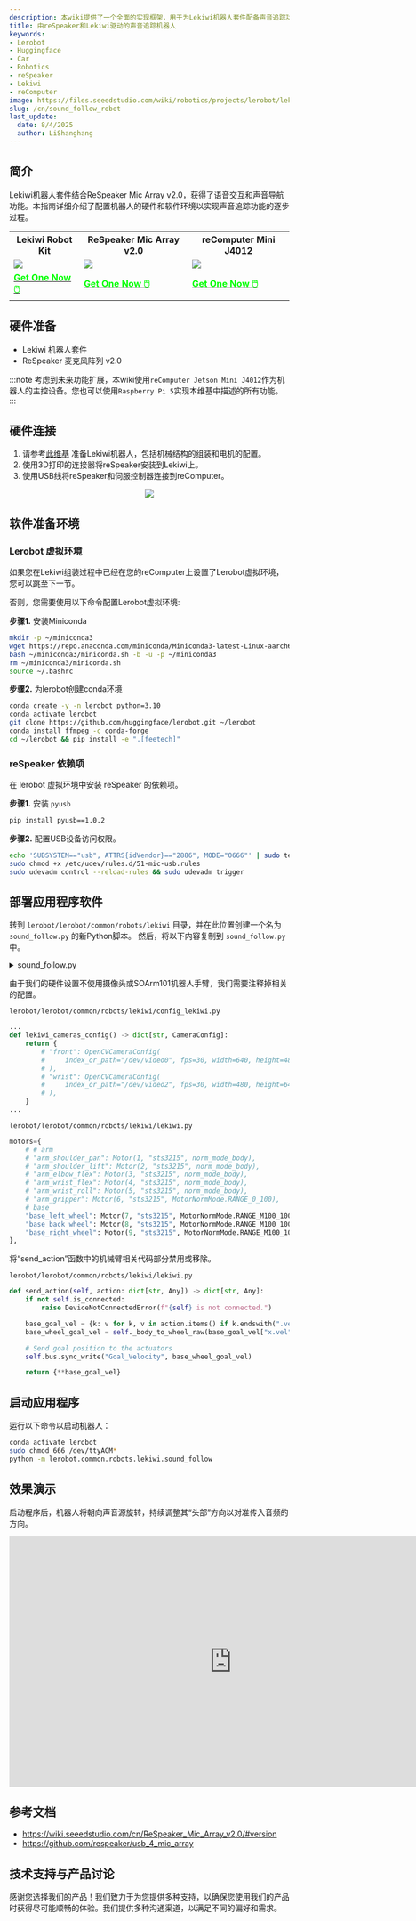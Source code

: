 ```yaml
---
description: 本wiki提供了一个全面的实现框架，用于为Lekiwi机器人套件配备声音追踪功能，使用ReSpeaker Mic Array v2.0和reComputer Jetson Mini。内容涵盖硬件集成、环境配置和软件适配，并演示实时音频源追踪功能。
title: 由reSpeaker和Lekiwi驱动的声音追踪机器人
keywords:
- Lerobot
- Huggingface
- Car
- Robotics
- reSpeaker
- Lekiwi
- reComputer
image: https://files.seeedstudio.com/wiki/robotics/projects/lerobot/lekiwi/lekiwi_cad_v1.webp
slug: /cn/sound_follow_robot
last_update:
  date: 8/4/2025
  author: LiShanghang
---
```


## 简介
Lekiwi机器人套件结合ReSpeaker Mic Array v2.0，获得了语音交互和声音导航功能。本指南详细介绍了配置机器人的硬件和软件环境以实现声音追踪功能的逐步过程。

<div class="table-center">
  <table align="center">
    <tr>
        <th>Lekiwi Robot Kit</th>
        <th>ReSpeaker Mic Array v2.0</th>
        <th>reComputer Mini J4012</th>
    </tr>
    <tr>
        <td>
            <div style={{textAlign:'center'}}>
                <img src="https://files.seeedstudio.com/wiki/robotics/projects/lerobot/lekiwi/lekiwi_cad_v1.png" style={{width:250, height:'auto'}}/>
            </div>
        </td>
        <td>
            <div style={{textAlign:'center'}}>
                <img src="https://media-cdn.seeedstudio.com/media/catalog/product/cache/bb49d3ec4ee05b6f018e93f896b8a25d/0/2/02_7.png" style={{width:250, height:'auto'}}/>
            </div>
        </td>
        <td>
            <div style={{textAlign:'center'}}>
                <img src="https://media-cdn.seeedstudio.com/media/catalog/product/cache/bb49d3ec4ee05b6f018e93f896b8a25d/2/-/2-recomputer-mini-j30or40-45font_1.jpg" style={{width:250, height:'auto'}}/>
            </div>
        </td>
    </tr>
    <tr>
        <td>
            <div class="get_one_now_container" style={{textAlign: 'center'}}>
                <a class="get_one_now_item" href="https://www.seeedstudio.com/SO-ARM101-Low-Cost-AI-Arm-Kit-Pro-p-6427.html">
                    <strong><span><font color={'FFFFFF'} size={"4"}> Get One Now 🖱️</font></span></strong>
                </a>
            </div>
        </td>
        <td>
            <div class="get_one_now_container" style={{textAlign: 'center'}}>
                <a class="get_one_now_item" href="https://www.seeedstudio.com/ReSpeaker-Mic-Array-v2-0.html?___store=retailer">
                    <strong><span><font color={'FFFFFF'} size={"4"}> Get One Now 🖱️</font></span></strong>
                </a>
            </div>
        </td>
        <td>
            <div class="get_one_now_container" style={{textAlign: 'center'}}>
                <a class="get_one_now_item" href="https://www.seeedstudio.com/reComputer-Mini-J4012-with-Extension-p-6353.html">
                    <strong><span><font color={'FFFFFF'} size={"4"}> Get One Now 🖱️</font></span></strong>
                </a>
            </div>
        </td>
    </tr>
  </table>
</div>


## 硬件准备

- Lekiwi 机器人套件
- ReSpeaker 麦克风阵列 v2.0

:::note
考虑到未来功能扩展，本wiki使用`reComputer Jetson Mini J4012`作为机器人的主控设备。您也可以使用`Raspberry Pi 5`实现本维基中描述的所有功能。
:::

## 硬件连接

1. 请参考[此维基](https://wiki.seeedstudio.com/cn/lerobot_lekiwi/) 准备Lekiwi机器人，包括机械结构的组装和电机的配置。
2. 使用3D打印的连接器将reSpeaker安装到Lekiwi上。
3. 使用USB线将reSpeaker和伺服控制器连接到reComputer。

<div align="center">
    <img width={1000}
    src="https://files.seeedstudio.com/wiki/reComputer-Jetson/sound_follow/robot.jpg" />
</div>

## 软件准备环境

### Lerobot 虚拟环境

如果您在Lekiwi组装过程中已经在您的reComputer上设置了Lerobot虚拟环境，您可以跳至下一节。

否则，您需要使用以下命令配置Lerobot虚拟环境:

**步骤1.** 安装Miniconda
```bash
mkdir -p ~/miniconda3
wget https://repo.anaconda.com/miniconda/Miniconda3-latest-Linux-aarch64.sh -O ~/miniconda3/miniconda.sh
bash ~/miniconda3/miniconda.sh -b -u -p ~/miniconda3
rm ~/miniconda3/miniconda.sh
source ~/.bashrc
```
**步骤2.** 为lerobot创建conda环境
```bash
conda create -y -n lerobot python=3.10
conda activate lerobot
git clone https://github.com/huggingface/lerobot.git ~/lerobot
conda install ffmpeg -c conda-forge
cd ~/lerobot && pip install -e ".[feetech]"
```

### reSpeaker 依赖项

在 lerobot 虚拟环境中安装 reSpeaker 的依赖项。

**步骤1.** 安装 `pyusb`

```bash
pip install pyusb==1.0.2
```

**步骤2.** 配置USB设备访问权限。

```bash
echo 'SUBSYSTEM=="usb", ATTRS{idVendor}=="2886", MODE="0666"' | sudo tee /etc/udev/rules.d/51-mic-usb.rules
sudo chmod +x /etc/udev/rules.d/51-mic-usb.rules
sudo udevadm control --reload-rules && sudo udevadm trigger
```

## 部署应用程序软件

转到 `lerobot/lerobot/common/robots/lekiwi` 目录，并在此位置创建一个名为 `sound_follow.py` 的新Python脚本。
然后，将以下内容复制到 `sound_follow.py` 中。

<details>

<summary> sound_follow.py </summary>

```python

#!/usr/bin/env python3


import logging
import time
import sys
import struct
import usb.core
import usb.util

from .config_lekiwi import LeKiwiConfig
from .lekiwi import LeKiwi

class Tuning:
    TIMEOUT = 100000

    def __init__(self, dev):
        self.dev = dev
        self.PARAMETERS = {
            'AECFREEZEONOFF': (18, 7, 'int', 1, 0, 'rw', 'Adaptive Echo Canceler updates inhibit.', '0 = Adaptation enabled', '1 = Freeze adaptation, filter only'),
            'AECNORM': (18, 19, 'float', 16, 0.25, 'rw', 'Limit on norm of AEC filter coefficients'),
            'AECPATHCHANGE': (18, 25, 'int', 1, 0, 'ro', 'AEC Path Change Detection.', '0 = false (no path change detected)', '1 = true (path change detected)'),
            'RT60': (18, 26, 'float', 0.9, 0.25, 'ro', 'Current RT60 estimate in seconds'),
            'HPFONOFF': (18, 27, 'int', 3, 0, 'rw', 'High-pass Filter on microphone signals.', '0 = OFF', '1 = ON - 70 Hz cut-off', '2 = ON - 125 Hz cut-off', '3 = ON - 180 Hz cut-off'),
            'RT60ONOFF': (18, 28, 'int', 1, 0, 'rw', 'RT60 Estimation for AES. 0 = OFF 1 = ON'),
            'AECSILENCELEVEL': (18, 30, 'float', 1, 1e-09, 'rw', 'Threshold for signal detection in AEC [-inf .. 0] dBov (Default: -80dBov = 10log10(1x10-8))'),
            'AECSILENCEMODE': (18, 31, 'int', 1, 0, 'ro', 'AEC far-end silence detection status. ', '0 = false (signal detected) ', '1 = true (silence detected)'),
            'AGCONOFF': (19, 0, 'int', 1, 0, 'rw', 'Automatic Gain Control. ', '0 = OFF ', '1 = ON'),
            'AGCMAXGAIN': (19, 1, 'float', 1000, 1, 'rw', 'Maximum AGC gain factor. ', '[0 .. 60] dB (default 30dB = 20log10(31.6))'),
            'AGCDESIREDLEVEL': (19, 2, 'float', 0.99, 1e-08, 'rw', 'Target power level of the output signal. ', '[-inf .. 0] dBov (default: -23dBov = 10log10(0.005))'),
            'AGCGAIN': (19, 3, 'float', 1000, 1, 'rw', 'Current AGC gain factor. ', '[0 .. 60] dB (default: 0.0dB = 20log10(1.0))'),
            'AGCTIME': (19, 4, 'float', 1, 0.1, 'rw', 'Ramps-up / down time-constant in seconds.'),
            'CNIONOFF': (19, 5, 'int', 1, 0, 'rw', 'Comfort Noise Insertion.', '0 = OFF', '1 = ON'),
            'FREEZEONOFF': (19, 6, 'int', 1, 0, 'rw', 'Adaptive beamformer updates.', '0 = Adaptation enabled', '1 = Freeze adaptation, filter only'),
            'STATNOISEONOFF': (19, 8, 'int', 1, 0, 'rw', 'Stationary noise suppression.', '0 = OFF', '1 = ON'),
            'GAMMA_NS': (19, 9, 'float', 3, 0, 'rw', 'Over-subtraction factor of stationary noise. min .. max attenuation'),
            'MIN_NS': (19, 10, 'float', 1, 0, 'rw', 'Gain-floor for stationary noise suppression.', '[-inf .. 0] dB (default: -16dB = 20log10(0.15))'),
            'NONSTATNOISEONOFF': (19, 11, 'int', 1, 0, 'rw', 'Non-stationary noise suppression.', '0 = OFF', '1 = ON'),
            'GAMMA_NN': (19, 12, 'float', 3, 0, 'rw', 'Over-subtraction factor of non- stationary noise. min .. max attenuation'),
            'MIN_NN': (19, 13, 'float', 1, 0, 'rw', 'Gain-floor for non-stationary noise suppression.', '[-inf .. 0] dB (default: -10dB = 20log10(0.3))'),
            'ECHOONOFF': (19, 14, 'int', 1, 0, 'rw', 'Echo suppression.', '0 = OFF', '1 = ON'),
            'GAMMA_E': (19, 15, 'float', 3, 0, 'rw', 'Over-subtraction factor of echo (direct and early components). min .. max attenuation'),
            'GAMMA_ETAIL': (19, 16, 'float', 3, 0, 'rw', 'Over-subtraction factor of echo (tail components). min .. max attenuation'),
            'GAMMA_ENL': (19, 17, 'float', 5, 0, 'rw', 'Over-subtraction factor of non-linear echo. min .. max attenuation'),
            'NLATTENONOFF': (19, 18, 'int', 1, 0, 'rw', 'Non-Linear echo attenuation.', '0 = OFF', '1 = ON'),
            'NLAEC_MODE': (19, 20, 'int', 2, 0, 'rw', 'Non-Linear AEC training mode.', '0 = OFF', '1 = ON - phase 1', '2 = ON - phase 2'),
            'SPEECHDETECTED': (19, 22, 'int', 1, 0, 'ro', 'Speech detection status.', '0 = false (no speech detected)', '1 = true (speech detected)'),
            'FSBUPDATED': (19, 23, 'int', 1, 0, 'ro', 'FSB Update Decision.', '0 = false (FSB was not updated)', '1 = true (FSB was updated)'),
            'FSBPATHCHANGE': (19, 24, 'int', 1, 0, 'ro', 'FSB Path Change Detection.', '0 = false (no path change detected)', '1 = true (path change detected)'),
            'TRANSIENTONOFF': (19, 29, 'int', 1, 0, 'rw', 'Transient echo suppression.', '0 = OFF', '1 = ON'),
            'VOICEACTIVITY': (19, 32, 'int', 1, 0, 'ro', 'VAD voice activity status.', '0 = false (no voice activity)', '1 = true (voice activity)'),
            'STATNOISEONOFF_SR': (19, 33, 'int', 1, 0, 'rw', 'Stationary noise suppression for ASR.', '0 = OFF', '1 = ON'),
            'NONSTATNOISEONOFF_SR': (19, 34, 'int', 1, 0, 'rw', 'Non-stationary noise suppression for ASR.', '0 = OFF', '1 = ON'),
            'GAMMA_NS_SR': (19, 35, 'float', 3, 0, 'rw', 'Over-subtraction factor of stationary noise for ASR. ', '[0.0 .. 3.0] (default: 1.0)'),
            'GAMMA_NN_SR': (19, 36, 'float', 3, 0, 'rw', 'Over-subtraction factor of non-stationary noise for ASR. ', '[0.0 .. 3.0] (default: 1.1)'),
            'MIN_NS_SR': (19, 37, 'float', 1, 0, 'rw', 'Gain-floor for stationary noise suppression for ASR.', '[-inf .. 0] dB (default: -16dB = 20log10(0.15))'),
            'MIN_NN_SR': (19, 38, 'float', 1, 0, 'rw', 'Gain-floor for non-stationary noise suppression for ASR.', '[-inf .. 0] dB (default: -10dB = 20log10(0.3))'),
            'GAMMAVAD_SR': (19, 39, 'float', 1000, 0, 'rw', 'Set the threshold for voice activity detection.', '[-inf .. 60] dB (default: 3.5dB 20log10(1.5))'),
            # 'KEYWORDDETECT': (20, 0, 'int', 1, 0, 'ro', 'Keyword detected. Current value so needs polling.'),
            'DOAANGLE': (21, 0, 'int', 359, 0, 'ro', 'DOA angle. Current value. Orientation depends on build configuration.')
        }

    def write(self, name, value):
        try:
            data = self.PARAMETERS[name]
        except KeyError:
            return

        if data[5] == 'ro':
            raise ValueError('{} is read-only'.format(name))

        id = data[0]

        # 4 bytes offset, 4 bytes value, 4 bytes type
        if data[2] == 'int':
            payload = struct.pack(b'iii', data[1], int(value), 1)
        else:
            payload = struct.pack(b'ifi', data[1], float(value), 0)

        self.dev.ctrl_transfer(
            usb.util.CTRL_OUT | usb.util.CTRL_TYPE_VENDOR | usb.util.CTRL_RECIPIENT_DEVICE,
            0, 0, id, payload, self.TIMEOUT)

    def read(self, name):
        try:
            data = self.PARAMETERS[name]
        except KeyError:
            return

        id = data[0]

        cmd = 0x80 | data[1]
        if data[2] == 'int':
            cmd |= 0x40

        length = 8

        response = self.dev.ctrl_transfer(
            usb.util.CTRL_IN | usb.util.CTRL_TYPE_VENDOR | usb.util.CTRL_RECIPIENT_DEVICE,
            0, cmd, id, length, self.TIMEOUT)

        # response = struct.unpack(b'ii', response.tostring())
        response = struct.unpack(b'ii', response.tobytes() if sys.version_info[1]>=2 else response.tostring())

        if data[2] == 'int':
            result = response[0]
        else:
            result = response[0] * (2.**response[1])

        return result

    def set_vad_threshold(self, db):
        self.write('GAMMAVAD_SR', db)

    def is_voice(self):
        return self.read('VOICEACTIVITY')

    @property
    def direction(self):
        return self.read('DOAANGLE')

    @property
    def version(self):
        return self.dev.ctrl_transfer(
            usb.util.CTRL_IN | usb.util.CTRL_TYPE_VENDOR | usb.util.CTRL_RECIPIENT_DEVICE,
            0, 0x80, 0, 1, self.TIMEOUT)[0]

    def close(self):
        """
        close the interface
        """
        usb.util.dispose_resources(self.dev)


class SoundFollowingRobot:
    def __init__(self):
        logging.info("Configuring LeKiwi")
        self.robot = LeKiwi(LeKiwiConfig())
        logging.info("Connecting LeKiwi")
        self.robot.connect(False)

        # scale factor
        self.scale_factor = 2
        self.angle_threshold = 5.0

        self.mic = self.find()

    def find(self, vid=0x2886, pid=0x0018):
        dev = usb.core.find(idVendor=vid, idProduct=pid)
        if not dev:
            return

        return Tuning(dev)
    
    def get_sound_direction(self):
        return self.mic.read("DOAANGLE")
        
    def robot_turn(self, speed):
        data = {'x.vel': 0.0, 'y.vel': 0.0, 'theta.vel': int(speed/self.scale_factor)}
        _action_sent = self.robot.send_action(data)

    def run(self):
        try:
            self.mic.set_vad_threshold(5)
            while True:
                if robot.mic.is_voice():
                    sound_angle = self.get_sound_direction()
                    angle_diff = sound_angle - 90
                    if angle_diff > 180:
                        angle_diff -= 360
                    elif angle_diff < -180:
                        angle_diff += 360
                    if abs(angle_diff) < self.angle_threshold:
                        self.robot_turn(0)
                    else:
                        self.robot_turn(angle_diff)
                    print(f"voice angle: {sound_angle}")
                else:
                    print('No voice detected!')
                time.sleep(0.2)
        except KeyboardInterrupt:
            print("Finish")
        except Exception as e:
            print(f"Exception occurred: {e}")
        finally:
            self.close()
    
    def close(self):
        self.robot_turn(0)
        self.robot.disconnect()
        self.mic.close()


if __name__ == "__main__":
    robot = SoundFollowingRobot()
    robot.run()

```

</details>

由于我们的硬件设置不使用摄像头或SOArm101机器人手臂，我们需要注释掉相关的配置。

`lerobot/lerobot/common/robots/lekiwi/config_lekiwi.py`

```python
...
def lekiwi_cameras_config() -> dict[str, CameraConfig]:
    return {
        # "front": OpenCVCameraConfig(
        #     index_or_path="/dev/video0", fps=30, width=640, height=480, rotation=Cv2Rotation.ROTATE_180
        # ),
        # "wrist": OpenCVCameraConfig(
        #     index_or_path="/dev/video2", fps=30, width=480, height=640, rotation=Cv2Rotation.ROTATE_90
        # ),
    }
...
```

`lerobot/lerobot/common/robots/lekiwi/lekiwi.py`

```python
motors={
    # # arm
    # "arm_shoulder_pan": Motor(1, "sts3215", norm_mode_body),
    # "arm_shoulder_lift": Motor(2, "sts3215", norm_mode_body),
    # "arm_elbow_flex": Motor(3, "sts3215", norm_mode_body),
    # "arm_wrist_flex": Motor(4, "sts3215", norm_mode_body),
    # "arm_wrist_roll": Motor(5, "sts3215", norm_mode_body),
    # "arm_gripper": Motor(6, "sts3215", MotorNormMode.RANGE_0_100),
    # base
    "base_left_wheel": Motor(7, "sts3215", MotorNormMode.RANGE_M100_100),
    "base_back_wheel": Motor(8, "sts3215", MotorNormMode.RANGE_M100_100),
    "base_right_wheel": Motor(9, "sts3215", MotorNormMode.RANGE_M100_100),
},
```

将“send_action”函数中的机械臂相关代码部分禁用或移除。

`lerobot/lerobot/common/robots/lekiwi/lekiwi.py`

```python
def send_action(self, action: dict[str, Any]) -> dict[str, Any]:
    if not self.is_connected:
        raise DeviceNotConnectedError(f"{self} is not connected.")

    base_goal_vel = {k: v for k, v in action.items() if k.endswith(".vel")}
    base_wheel_goal_vel = self._body_to_wheel_raw(base_goal_vel["x.vel"], base_goal_vel["y.vel"], base_goal_vel["theta.vel"])

    # Send goal position to the actuators
    self.bus.sync_write("Goal_Velocity", base_wheel_goal_vel)

    return {**base_goal_vel}
```

## 启动应用程序

运行以下命令以启动机器人：

```bash
conda activate lerobot
sudo chmod 666 /dev/ttyACM*
python -m lerobot.common.robots.lekiwi.sound_follow
```

## 效果演示

启动程序后，机器人将朝向声音源旋转，持续调整其“头部”方向以对准传入音频的方向。

<div align="center">
<iframe width="800" height="450" src="https://www.youtube.com/embed/uI_leYm_m-w" title="A Sound Follow Robot Powered by reSpeaker and Lekiwi" frameborder="0" allow="accelerometer; autoplay; clipboard-write; encrypted-media; gyroscope; picture-in-picture; web-share" referrerpolicy="strict-origin-when-cross-origin" allowfullscreen></iframe>
</div>

## 参考文档

- https://wiki.seeedstudio.com/cn/ReSpeaker_Mic_Array_v2.0/#version 
- https://github.com/respeaker/usb_4_mic_array 

## 技术支持与产品讨论

感谢您选择我们的产品！我们致力于为您提供多种支持，以确保您使用我们的产品时获得尽可能顺畅的体验。我们提供多种沟通渠道，以满足不同的偏好和需求。

<div class="button_tech_support_container">
<a href="https://forum.seeedstudio.com/" class="button_forum"></a>
<a href="https://www.seeedstudio.com/contacts" class="button_email"></a>
</div>

<div class="button_tech_support_container">
<a href="https://discord.gg/eWkprNDMU7" class="button_discord"></a>
<a href="https://github.com/Seeed-Studio/wiki-documents/discussions/69" class="button_discussion"></a>
</div>
